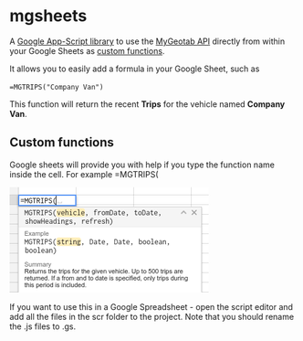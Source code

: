 # mgsheets
A [Google App-Script library](https://developers.google.com/apps-script/) to use the [MyGeotab API](https://my.geotab.com/sdk) directly from within your Google Sheets as [custom functions](https://developers.google.com/apps-script/guides/sheets/functions).

It allows you to easily add a formula in your Google Sheet, such as

`=MGTRIPS("Company Van")`

This function will return the recent **Trips** for the vehicle named **Company Van**.

## Custom functions
Google sheets will provide you with help if you type the function name inside the cell. 
For example =MGTRIPS(
 
![](images/function-help.png)

If you want to use this in a Google Spreadsheet - open the script editor and add all the files in the scr folder to the project. Note that you should rename the .js files to .gs.
